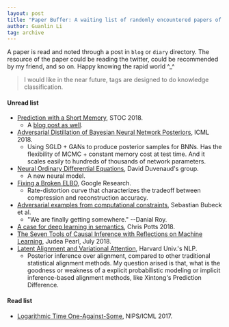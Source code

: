 ```yaml
---
layout: post
title: "Paper Buffer: A waiting list of randomly encountered papers of any interesting topics"
author: Guanlin Li
tag: archive
---
```


A paper is read and noted through a post in `blog` or `diary` directory. 
The resource of the paper could be reading the twitter, could be recommended by my friend, and so on. 
Happy knowing the rapid world ^_^

> I would like in the near future, tags are designed to do knowledge classification. 

#### Unread list

- [Prediction with a Short Memory](https://theory.stanford.edu/~valiant/papers/Pred_Mem.pdf), STOC 2018. 
  - A [blog post as well](https://theorydish.blog/2017/11/29/prediction-with-a-short-memory/). 
- [Adversarial Distillation of Bayesian Neural Network Posteriors](https://arxiv.org/pdf/1806.10317.pdf), ICML 2018. 
  - Using SGLD + GANs to produce posterior samples for BNNs. Has the flexibility of MCMC + constant memory cost at test time. And it scales easily to hundreds of thousands of network parameters. 
- [Neural Ordinary Differential Equations](https://arxiv.org/abs/1806.07366), David Duvenaud's group. 
  - A new neural model. 
- [Fixing a Broken ELBO](https://arxiv.org/abs/1711.00464), Google Research. 
  - Rate-distortion curve that characterizes the tradeoff between compression and reconstruction accuracy. 
- [Adversarial examples from computational constraints](https://arxiv.org/pdf/1805.10204.pdf), Sebastian Bubeck et al. 
  - "We are finally getting somewhere." --Danial Roy. 
- [A case for deep learning in semantics](http://web.stanford.edu/~cgpotts/temp/pater-commentary-by-potts.pdf), Chris Potts 2018. 
- [The Seven Tools of Causal Inference with Reflections on Machine Learning](http://ftp.cs.ucla.edu/pub/stat_ser/r481.pdf), Judea Pearl, July 2018. 
- [Latent Alignment and Variational Attention](https://arxiv.org/pdf/1807.03756.pdf), Harvard Univ.'s NLP. 
  - Posterior inference over alignment, compared to other traditional statistical alignment methods. My question arised is that, what is the goodness or weakness of a explicit probabilistic modeling or implicit inference-based alignment methods, like Xintong's Prediction Difference. 

#### Read list

- [Logarithmic Time One-Against-Some](http://proceedings.mlr.press/v70/daume17a/daume17a.pdf), NIPS/ICML 2017. 
